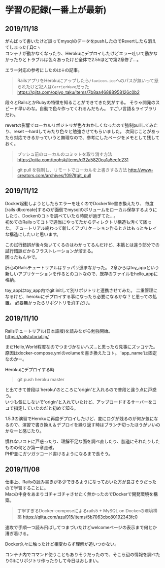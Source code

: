 # 学習の記録(一番上が最新)
## 2019/11/18
がんばって書いたけど誤ってmysqlのデータをpushしたのでRevertしたら消えてしまった(´Д⊂ヽ  
コンテナが動かなくなったり、Herokuにデプロイしたけどエラー吐いて動かなかったりとトラブルは色々あったけど全体で2.5hほどで第2章修了…。

エラー対応の参考にしたのは↓の記事。

>RailsアプリをHerokuにアップしたら`/favicon.ico`へのパスが無いって怒られたけど犯人は`CarrierWave`だった
>https://qiita.com/opiyo_taku/items/7b8aa46888958126c0b2

段々とRailsとかRubyの特徴を知ることができてきた気がする。
そりゃ開発のスピード早いわな。自動で色々作ってくれるんだもん。
すごい言語＆ライブラリだわ。

revertの影響でローカルリポジトリが色々おかしくなったので強制pullしてみたり、reset --hardしてみたり色々と勉強させてもらいました。
次同じことがあったら対応できるかっていうと無理なので、参考にしたページをメモとして残しておく。

>プッシュ前のローカルのコミットを取り消す方法
>https://qiita.com/toohsk/items/d32a5820ca1a5eefc231

>git pull を強制し、リモートでローカルを上書きする方法
>http://www-creators.com/archives/1097#git_pull

## 2019/11/12
Docker起動しようとしたらエラーを吐くのでDockerfile書き換えたり、
毎度[rails db:create]するのが面倒でmysqlのボリュームをローカル保存するようにしたり、Dockerのコトを調べていたら時間が過ぎてた…。  
初めてのRailsってコトで適当にやってたからディレクトリ構造も汚くて困った。
チュートリアル終わって新しくアプリケーション作るときはもっとキレイな構造にしたいと思います。

この試行錯誤が後々効いてくるのはわかってるんだけど、本筋とは違う部分での試行錯誤だからフラストレーションが溜まる。  
困ったもんやで。

肝心のRailsチュートリアルはサッパリ進まなかった。
2章からはtoy_appという新しいアプリケーションを作るとのコトなので、既存のファイルをhello_appに格納。

toy_appはtoy_app内でgit initして別リポジトリと連携させてみた。
二重管理になるけど、herokuにデプロイする事になったら必要になるかな？と思っての処置。
必要無かったらリポジトリを消すだけ。

## 2019/11/10
Railsチュートリアル(日本語版)を読みながら勉強開始。  
https://railstutorial.jp/

まだHello,World程度なのでつまづかないハズ…と思ったら見事にズッコケた。  
原因はdocker-compose.ymlのvolumeを書き換えたコト。
'app_name'は固定なのかー。

Herokuにデプロイする時
>git push heroku master

と出てきて普段は'heroku'のところに'origin'と入れるので普段と違う点に戸惑う。  
いつも気にしないで'origin'と入れていたけど、アップロードするサーバーをココで指定していたのだと初めて知る。

1.5.3の演習でHerokuに再度デプロイしたけど、変にログが残るのが何か気になるので、演習で書き換え＆デプロイを繰り返す時はブランチ切ったほうがいいのかなーと感じたり。

慣れないコトに戸惑ったり、理解不足な面を調べ直したり、脇道にそれたりしたものの何とか第一章走破。  
PHP並にガツガツコード書けるようになるまで長そう。

## 2019/11/08
仕事上、Railsの読み書きが多少できるようになっておいた方が良さそうだったので学習することに。  
Macの中身をあまりゴチャゴチャさせたく無かったのでDockerで開発環境を構築。

>丁寧すぎるDocker-composeによるrails5 + MySQL on Dockerの環境構築
>https://qiita.com/azul915/items/5b7063cbc80192343fc0

速攻で手順一つ読み飛ばしてつまづいたけどwelcomeページの表示まで何とか漕ぎ着ける。

Docker久々に触ったけど相変わらず理解が追いつかない。

コンテナ内でコマンド使うこともありそうだったので、そこら辺の情報を調べたりGitにリポジトリ作ったりして今日はおしまい。